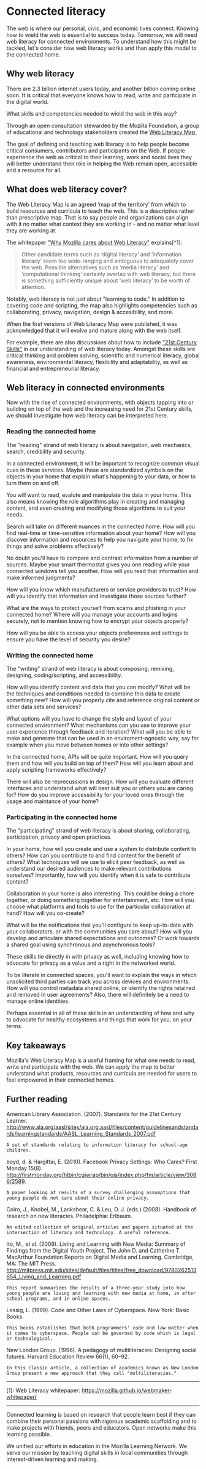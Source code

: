 # Connected literacy 

The web is where our personal, civic, and economic lives connect. Knowing how to wield the web is essential to success today. Tomorrow, we will need web literacy for connected environments. To understand how this might be tackled, let's consider how web literacy works and than apply this model to the connected home.

## Why web literacy

There are 2.3 billion internet users today, and another billion coming online soon. It is critical that everyone knows how to read, write and participate in the digital world. 

What skills and competencies needed to wield the web in this way? 

Through an open consultation stewarded by the Mozilla Foundation, a group of educational and technology stakeholders created the [Web Literacy Map.](https://teach.mozilla.org/teach-like-mozilla/web-literacy/)

The goal of defining and teaching web literacy is to help people become critical consumers, contributors and participants on the Web. If people experience the web as critical to their learning, work and social lives they will better understand their role in helping the Web remain open, accessible and a resource for all. 

## What does web literacy cover?

The Web Literacy Map is an agreed ‘map of the territory’ from which to build resources and curricula to teach the web. This is a descriptive rather than prescriptive map. That is to say people and organizations can align with it no matter what context they are working in - and no matter what level they are working at. 

The whitepaper ["Why Mozilla cares about Web Literacy"](https://mozilla.github.io/webmaker-whitepaper/) explains[^1]:   

> Other candidate terms such as ‘digital literacy’ and ‘information literacy’ seem too wide-ranging and ambiguous to adequately cover the web. Possible alternatives such as ‘media literacy’ and ‘computational thinking’ certainly overlap with web literacy, but there is something sufficiently unique about ‘web literacy’ to be worth of attention.

Notably, web literacy is not just about "learning to code." In addition to covering code and scripting, the map also highlights competencies such as collaborating, privacy, navigation, design & accesibility, and more. 

When the first versions of Web Literacy Map were published, it was acknowledged that it will evolve and mature along with the web itself.

For example, there are also discussions about how to include ["21st Century Skills"](http://www.imls.gov/about/21st_century_skills_list.aspx) in our understanding of web literacy today. Amongst these skills are critical thinking and problem solving, scientific and numerical literacy, global awareness, environmental literacy, flexibility and adaptability, as well as financial and entrepreneurial literacy. 

## Web literacy in connected environments

Now with the rise of connected environments, with objects tapping into or building on top of the web and the increasing need for 21st Century skills, we should investigate how web literacy can be interpreted here. 

### Reading the connected home

The "reading" strand of web literacy is about navigation, web mechanics, search, credibility and security. 

In a connected environment, it will be important to recognize common visual cues in these services. Maybe those are standardized symbols on the objects in your home that explain what's happening to your data, or how to turn them on and off. 

You will want to read, evalute and manipulate the data in your home. This also means knowing the role algorithms play in creating and managing content, and even creating and modifying those algorithms to suit your needs. 

Search will take on different nuances in the connected home. How will you find real-time or time-sensitive information about your home? How will you discover information and resources to help you navigate your home, to fix things and solve problems effectively?

No doubt you'll have to compare and contrast information from a number of sources. Maybe your smart thermostat gives you one reading while your connected windows tell you another. How will you read that information and make informed judgments? 

How will you know which manufacturers or service providers to trust? How will you identify that information and investigate those sources further? 

What are the ways to protect yourself from scams and phishing in your connected home? Where will you manage your accounts and logins securely, not to mention knowing how to encrypt your objects properly? 

How will you be able to access your objects preferences and settings to ensure you have the level of security you desire?

### Writing the connected home

The "writing" strand of web literacy is about composing, remixing, designing, coding/scripting, and accessibility. 

How will you identify content and data that you can modify? What will be the techniques and conditions needed to combine this data to create something new? How will you properly cite and reference original content or other data sets and services? 

What options will you have to change the style and layout of your connected environment? What mechanisms can you use to improve your user experience through feedback and iteration? What will you be able to make and generate that can be used in an enviroment-agnostic way, say for example when you move between homes or into other settings? 

In the connected home, APIs will be quite important. How will you query them and how will you build on top of them? How will you learn about and apply scripting frameworks effectively? 

There will also be reprecussions in design. How will you evaluate different interfaces and understand what will best suit you or others you are caring for? How do you improve accessibility for your loved ones through the usage and maintance of your home?  
     

### Participating in the connected home

The "participating" strand of web literacy is about sharing, collaborating, participation, privacy and open practices.

In your home, how will you create and use a system to distribute content to others? How can you contribute to and find content for the benefit of others? What techniques will we use to elicit peer feedback, as well as understand our desired audiences to make relevant contributions ourselves? Importantly, how will you identify when it is safe to contribute content?

Collaboration in your home is also interesting. This could be doing a chore together, or doing something together for entertainment, etc. How will you choose what platforms and tools to use for the particular collaboration at hand? How will you co-create? 

What will be the notifications that you'll configure to keep up-to-date with your collaborators, or with the communities you care about? How will you develop and articulare shared expectations and outcomes? Or work towards a shared goal using synchronous and asynchronous tools?

These skills tie directly in with privacy as well, including knowing how to advocate for privacy as a value and a right in the networked world. 

To be literate in connected spaces, you'll want to explain the ways in which unsolicited third parties can track you across devices and environments. How will you control metadata shared online, or identify the rights retained and removed in user agreements? Also, there will definitely be a need to manage online identities. 

Perhaps essential in all of these skills in an understanding of how and why to advocate for healthy ecosystems and things that work for you, on your terms.

## Key takeaways

Mozilla's Web Literacy Map is a useful framing for what one needs to read, write and participate with the web. We can apply the map to better understand what products, resources and curricula are needed for users to feel empowered in their connected homes. 

## Further reading

American Library Association. (2007). Standards for the 21st Century Learner. http://www.ala.org/aasl/sites/ala.org.aasl/files/content/guidelinesandstandards/learningstandards/AASL_Learning_Standards_2007.pdf

    A set of standards relating to information literacy for school-age children.



boyd, d. & Hargittai, E. (2010). Facebook Privacy Settings: Who Cares? First Monday 15(8). http://firstmonday.org/htbin/cgiwrap/bin/ojs/index.php/fm/article/view/3086/2589.

    A paper looking at results of a survey challenging assumptions that young people do not care about their online privacy.


Coiro, J., Knobel, M., Lankshear, C. & Leu, D. J. (eds.) (2008). Handbook of research on new literacies. Philadelphia: Erlbaum.

    An edited collection of original articles and papers situated at the intersection of literacy and technology. A useful reference.



Ito, M., et al. (2009). Living and Learning with New Media: Summary of Findings from the Digital Youth Project. The John D. and Catherine T. MacArthur Foundation Reports on Digital Media and Learning. Cambridge, MA: The MIT Press. http://mitpress.mit.edu/sites/default/files/titles/free_download/9780262513654_Living_and_Learning.pdf

    This report summarizes the results of a three-year study into how young people are living and learning with new media at home, in after school programs, and in online spaces.


Lessig, L. (1999). Code and Other Laws of Cyberspace. New York: Basic Books.

    This books establishes that both programmers' code and law matter when it comes to cyberspace. People can be governed by code which is legal or technological.


New London Group. (1996). A pedagogy of multiliteracies: Designing social futures. Harvard Education Review 66(1), 60–92.

    In this classic article, a collection of academics known as New London Group present a new approach that they call "multiliteracies."


-------

[1]: Web Literacy whitepaper: https://mozilla.github.io/webmaker-whitepaper/ 





---


Connected learning is based on research that people learn best if they can combine their personal passions with rigorous academic scaffolding and to make projects with friends, peers and educators. Open networks make this learning possible.

We unified our efforts in education in the Mozilla Learning Network. We serve our mission by teaching digital skills in local communities through interest-driven learning and making.